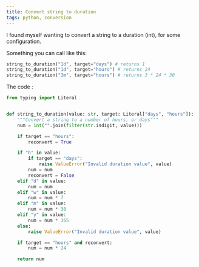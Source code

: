 ```yaml
---
title: Convert string to duration
tags: python, conversion
---
```


I found myself wanting to convert a string to a duration (int), for some configuration.

Something you can call like this:

```python
string_to_duration("1d", target="days") # returns 1
string_to_duration("1d", target="hours") # returns 24
string_to_duration("3m", target="hours") # returns 3 * 24 * 30
```

The code :

```python
from typing import Literal


def string_to_duration(value: str, target: Literal["days", "hours"]):
    """Convert a string to a number of hours, or days"""
    num = int("".join(filter(str.isdigit, value)))

    if target == "hours":
        reconvert = True

    if "h" in value:
        if target == "days":
            raise ValueError("Invalid duration value", value)
        num = num
        reconvert = False
    elif "d" in value:
        num = num
    elif "w" in value:
        num = num * 7
    elif "m" in value:
        num = num * 30
    elif "y" in value:
        num = num * 365
    else:
        raise ValueError("Invalid duration value", value)

    if target == "hours" and reconvert:
        num = num * 24

    return num
``````